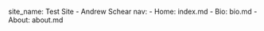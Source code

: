 site_name: Test Site - Andrew Schear
nav:
    - Home: index.md
    - Bio: bio.md
    - About: about.md
